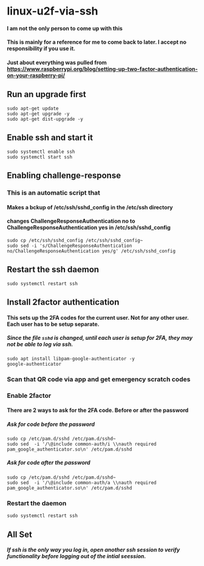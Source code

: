 # linux-u2f-via-ssh
#### I am not the only person to come up with this
#### This is mainly for a reference for me to come back to later.  I accept no responsibility if you use it.
#### Just about everything was pulled from https://www.raspberrypi.org/blog/setting-up-two-factor-authentication-on-your-raspberry-pi/

## Run an upgrade first
```shell
sudo apt-get update
sudo apt-get upgrade -y
sudo apt-get dist-upgrade -y
```

## Enable ssh and start it
```shell
sudo systemctl enable ssh
sudo systemctl start ssh
```

## Enabling challenge-response
### This is an automatic script that 
#### Makes a bckup of /etc/ssh/sshd_config in the /etc/ssh directory
#### changes ChallengeResponseAuthentication no to ChallengeResponseAuthentication yes in /etc/ssh/sshd_config
```shell
sudo cp /etc/ssh/sshd_config /etc/ssh/sshd_config~
sudo sed -i 's/ChallengeResponseAuthentication no/ChallengeResponseAuthentication yes/g' /etc/ssh/sshd_config
```

## Restart the ssh daemon
```shell
sudo systemctl restart ssh
```

## Install 2factor authentication
#### This sets up the 2FA codes for the current user.  Not for any other user.  Each user has to be setup separate.  
##### Since the file `sshd` is changed, until each user is setup for 2FA, they may not be able to log via ssh.
```shell
sudo apt install libpam-google-authenticator -y
google-authenticator
```
### Scan that QR code via app and get emergency scratch codes


### Enable 2factor
#### There are 2 ways to ask for the 2FA code.  Before or after the password
##### Ask for code before the password
```shell
sudo cp /etc/pam.d/sshd /etc/pam.d/sshd~
sudo sed  -i '/\@include common-auth/i \\nauth required pam_google_authenticator.so\n' /etc/pam.d/sshd
```
##### Ask for code after the password
```shell
sudo cp /etc/pam.d/sshd /etc/pam.d/sshd~
sudo sed  -i '/\@include common-auth/a \\nauth required pam_google_authenticator.so\n' /etc/pam.d/sshd
```

### Restart the daemon
```shell
sudo systemctl restart ssh
```

## All Set
##### If ssh is the only way you log in, open another ssh session to verify functionality before logging out of the intial seession.
